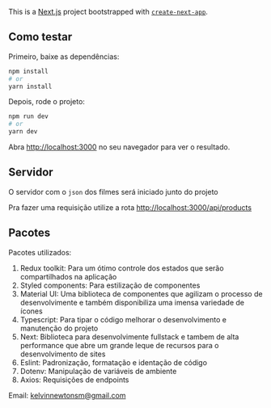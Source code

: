 This is a [Next.js](https://nextjs.org/) project bootstrapped with [`create-next-app`](https://github.com/vercel/next.js/tree/canary/packages/create-next-app).

## Como testar

Primeiro, baixe as dependências:

```bash
npm install
# or
yarn install
```

Depois, rode o projeto:

```bash
npm run dev
# or
yarn dev
```


Abra [http://localhost:3000](http://localhost:3000) no seu navegador para ver o resultado.

## Servidor

O servidor com o `json` dos filmes será iniciado junto do projeto

Pra fazer uma requisição utilize a rota [http://localhost:3000/api/products](http://localhost:3000/api/products)

## Pacotes

Pacotes utilizados:

1. Redux toolkit: Para um ótimo controle dos estados que serão compartilhados na aplicação
2. Styled components: Para estilização de componentes
3. Material UI: Uma biblioteca de componentes que agilizam o processo de desenvolvimente e também disponibiliza uma imensa variedade de ícones
4. Typescript: Para tipar o código melhorar o desenvolvimento e manutenção do projeto
5. Next: Biblioteca para desenvolvimente fullstack e tambem de alta performance que abre um grande leque de recursos para o desenvolvimento de sites
6. Eslint: Padronização, formatação e identação de código
7. Dotenv: Manipulação de variáveis de ambiente
8. Axios: Requisições de endpoints

Email: kelvinnewtonsm@gmail.com